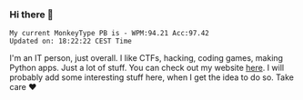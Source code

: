 ### Hi there 👋
<!-- PB START -->
```
My current MonkeyType PB is - WPM:94.21 Acc:97.42
Updated on: 18:22:22 CEST Time
```
<!-- PB END -->
I'm an IT person, just overall. I like CTFs, hacking, coding games, making Python apps. Just a lot of stuff.
You can check out my website [here](https://skill3472.github.io/).
I will probably add some interesting stuff here, when I get the idea to do so. Take care ❤️
